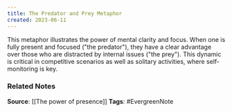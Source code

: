 ```yaml
---
title: The Predator and Prey Metaphor
created: 2023-06-11
---
```


This metaphor illustrates the power of mental clarity and focus. When one is fully present and focused ("the predator"), they have a clear advantage over those who are distracted by internal issues ("the prey"). This dynamic is critical in competitive scenarios as well as solitary activities, where self-monitoring is key.

### Related Notes
**Source**: [[The power of presence]]
**Tags**: #EvergreenNote
